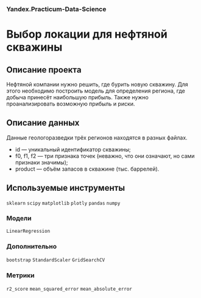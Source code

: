 ### Yandex.Practicum-Data-Science
# Выбор локации для нефтяной скважины
## Описание проекта
Нефтяной компании нужно решить, где бурить новую скважину. Для этого необходимо построить модель для определения региона, где добыча принесёт наибольшую прибыль. Также нужно проанализировать возможную прибыль и риски.

## Описание данных
Данные геологоразведки трёх регионов находятся в разных файлах.

* id — уникальный идентификатор скважины;
* f0, f1, f2 — три признака точек (неважно, что они означают, но сами признаки значимы);
* product — объём запасов в скважине (тыс. баррелей).
## Используемые инструменты
`sklearn` `scipy` `matplotlib` `plotly` `pandas` `numpy`

### Модели
`LinearRegression`

### Дополнительно
`bootstrap` `StandardScaler` `GridSearchCV`

### Метрики
`r2_score` `mean_squared_error` `mean_absolute_error`
